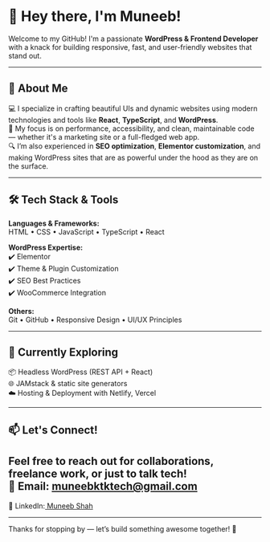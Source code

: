 # 👋 Hey there, I'm Muneeb!

Welcome to my GitHub! I'm a passionate **WordPress & Frontend Developer** with a knack for building responsive, fast, and user-friendly websites that stand out.

---

## 🚀 About Me

💻 I specialize in crafting beautiful UIs and dynamic websites using modern technologies and tools like **React**, **TypeScript**, and **WordPress**.  
🎯 My focus is on performance, accessibility, and clean, maintainable code — whether it's a marketing site or a full-fledged web app.  
🔍 I’m also experienced in **SEO optimization**, **Elementor customization**, and making WordPress sites that are as powerful under the hood as they are on the surface.

---

## 🛠️ Tech Stack & Tools

**Languages & Frameworks:**  
HTML • CSS • JavaScript • TypeScript • React

**WordPress Expertise:**  
✔️ Elementor  
✔️ Theme & Plugin Customization  
✔️ SEO Best Practices  
✔️ WooCommerce Integration

**Others:**  
Git • GitHub • Responsive Design • UI/UX Principles

---

## 🌱 Currently Exploring

📦 Headless WordPress (REST API + React)  
🌐 JAMstack & static site generators  
☁️ Hosting & Deployment with Netlify, Vercel

---

## 📫 Let's Connect!

Feel free to reach out for collaborations, freelance work, or just to talk tech!  
📩 **Email:** muneebktktech@gmail.com
---
🔗 LinkedIn:[ Muneeb Shah
](https://www.linkedin.com/in/muneeb-shah-63981a29a/)

---

Thanks for stopping by — let’s build something awesome together! 🚀
